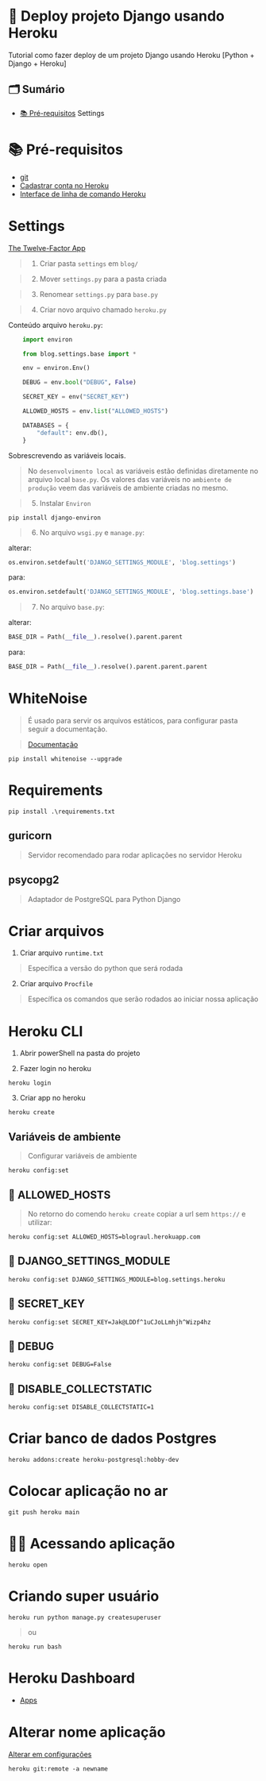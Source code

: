 # 🏫 Deploy projeto Django usando Heroku

Tutorial como fazer deploy de um projeto Django usando Heroku [Python + Django + Heroku]

## 🗂️ Sumário

-  [📚 Pré-requisitos](#-conceitos)
Settings

# 📚 Pré-requisitos

- [git](https://git-scm.com/downloads)
- [Cadastrar conta no Heroku](https://signup.heroku.com/)
- [Interface de linha de comando Heroku](https://devcenter.heroku.com/articles/heroku-cli)

# Settings

[The Twelve-Factor App](https://12factor.net/pt_br/)

> 1. Criar pasta `settings` em `blog/`

> 2. Mover `settings.py` para a pasta criada

> 3. Renomear `settings.py` para `base.py`

> 4. Criar novo arquivo chamado `heroku.py`

Conteúdo arquivo `heroku.py`:

```python
    import environ

    from blog.settings.base import *

    env = environ.Env()

    DEBUG = env.bool("DEBUG", False)

    SECRET_KEY = env("SECRET_KEY")

    ALLOWED_HOSTS = env.list("ALLOWED_HOSTS")

    DATABASES = {
        "default": env.db(),
    }
```
Sobrescrevendo as variáveis locais.

> No `desenvolvimento local` as variáveis estão definidas diretamente no arquivo local `base.py`.
> Os valores das variáveis no `ambiente de produção` veem das variáveis de ambiente criadas no mesmo.


> 5. Instalar `Environ`

```shell
pip install django-environ
```

> 6. No arquivo `wsgi.py` e `manage.py`:


alterar:

```python
os.environ.setdefault('DJANGO_SETTINGS_MODULE', 'blog.settings')
```

para:
```python
os.environ.setdefault('DJANGO_SETTINGS_MODULE', 'blog.settings.base')
```

> 7. No arquivo `base.py`:

alterar:

```python
BASE_DIR = Path(__file__).resolve().parent.parent
```

para:
```python
BASE_DIR = Path(__file__).resolve().parent.parent.parent
```

# WhiteNoise

> É usado para servir os arquivos estáticos, para configurar pasta seguir a documentação.

> [Documentação](http://whitenoise.evans.io/en/stable/index.html)

```shell
pip install whitenoise --upgrade
```

# Requirements

```shell
pip install .\requirements.txt
```

## guricorn

> Servidor recomendado para rodar aplicações no servidor Heroku

## psycopg2

> Adaptador de PostgreSQL para Python Django

# Criar arquivos

1. Criar arquivo `runtime.txt`

> Específica a versão do python que será rodada

2. Criar arquivo `Procfile`

> Específica os comandos que serão rodados ao iniciar nossa aplicação

# Heroku CLI

1. Abrir powerShell na pasta do projeto

2. Fazer login no heroku

```shell
heroku login
```

3. Criar app no heroku

```shell
heroku create
```

## Variáveis de ambiente

> Configurar variáveis de ambiente

```shell
heroku config:set
```

## 🔖 ALLOWED_HOSTS

> No retorno do comendo `heroku create` copiar a url sem `https://` e utilizar:

```shell
heroku config:set ALLOWED_HOSTS=blograul.herokuapp.com
```

## 🔖 DJANGO_SETTINGS_MODULE

```shell
heroku config:set DJANGO_SETTINGS_MODULE=blog.settings.heroku
```

## 🔖 SECRET_KEY

```shell
heroku config:set SECRET_KEY=Jak@LDDf^1uCJoLLmhjh^Wizp4hz
```

## 🔖 DEBUG

```shell
heroku config:set DEBUG=False
```

## 🔖 DISABLE_COLLECTSTATIC

```shell
heroku config:set DISABLE_COLLECTSTATIC=1
```

# Criar banco de dados Postgres

```shell
heroku addons:create heroku-postgresql:hobby-dev
```

# Colocar aplicação no ar

```shell
git push heroku main
```

# 👨‍💻 Acessando aplicação

```shell
heroku open
```

# Criando super usuário

```shell
heroku run python manage.py createsuperuser
```

> ou

```shell
heroku run bash
```

# Heroku Dashboard

- [Apps](https://dashboard.heroku.com/apps/)

# Alterar nome aplicação

[Alterar em configurações](https://dashboard.heroku.com/apps/blograul/settings)

```shell
heroku git:remote -a newname
```